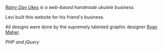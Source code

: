 _[Rainy Day Ukes][main-url] is a web-based handmade ukulele business._

Levi built this website for his friend's business.

All designs were done by the supremely talented graphic designer [Ryan Maher][ryan-url].

_PHP and jQuery_

[main-url]: http://rainydayukes.com
[ryan-url]: http://linkedin.com/in/ryanmichaelmaher